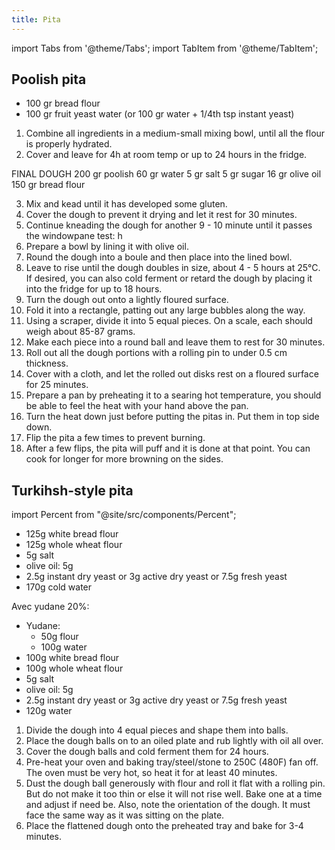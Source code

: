 ```yaml
---
title: Pita
---
```


import Tabs from '@theme/Tabs';
import TabItem from '@theme/TabItem';

## Poolish pita

- 100 gr bread flour
- 100 gr fruit yeast water (or 100 gr water + 1/4th tsp instant yeast)

1. Combine all ingredients in a medium-small mixing bowl, until all the flour is properly hydrated.
2. Cover and leave for 4h at room temp or up to 24 hours in the fridge.


FINAL DOUGH
200 gr poolish
60 gr water
5 gr salt
5 gr sugar
16 gr olive oil
150 gr bread flour

3. Mix and kead until it has developed some gluten.
4. Cover the dough to prevent it drying and let it rest for 30 minutes.
5. Continue kneading the dough for another 9 - 10 minute until it passes the windowpane test: h
6. Prepare a bowl by lining it with olive oil.
7. Round the dough into a boule and then place into the lined bowl.
8. Leave to rise until the dough doubles  in size, about 4 - 5 hours at 25°C. If desired, you can also cold ferment or retard the dough by placing it into the fridge for up to 18 hours.
9. Turn the dough out onto a lightly floured surface.
10. Fold it into a rectangle, patting out any large bubbles along the way.
11. Using a scraper, divide it into 5 equal pieces. On a scale, each should weigh about 85-87 grams.
12. Make each piece into a round ball and leave them to rest for 30 minutes.
14. Roll out all the dough portions with a rolling pin to under 0.5 cm thickness.
15. Cover with a cloth, and let the rolled out disks rest on a floured surface for 25 minutes.
16. Prepare a pan by preheating it to a searing hot temperature, you should be able to feel the heat with your hand above the pan.
17. Turn the heat down just before putting the pitas in. Put them in top side down.
18. Flip the pita a few times to prevent burning.
19. After a few flips, the pita will puff and it is done at that point. You can cook for longer for more browning on the sides.

## Turkihsh-style pita

import Percent from "@site/src/components/Percent";

- 125g white bread flour
- 125g whole wheat flour
- 5g salt
- olive oil: 5g
- 2.5g instant dry yeast or 3g active dry yeast or 7.5g fresh yeast
- 170g cold water <Percent value="170" reference="250" showSign />

Avec yudane 20%:

- Yudane:
  - 50g flour
  - 100g water
- 100g white bread flour
- 100g whole wheat flour
- 5g salt
- olive oil: 5g
- 2.5g instant dry yeast or 3g active dry yeast or 7.5g fresh yeast
- 120g water <Percent value="170" reference="250" showSign />

1. Divide the dough into 4 equal pieces and shape them into balls.
1. Place the dough balls on to an oiled plate and rub lightly with oil all over.
1. Cover the dough balls and cold ferment them for 24 hours.
1. Pre-heat your oven and baking tray/steel/stone to 250C (480F) fan off. The oven must be very hot, so heat it for at least 40 minutes.
1. Dust the dough ball generously with flour and roll it flat with a rolling pin. But do not make it too thin or else it will not rise well. Bake one at a time and adjust if need be. Also, note the orientation of the dough. It must face the same way as it was sitting on the plate.
1. Place the flattened dough onto the preheated tray and bake for 3-4 minutes.
